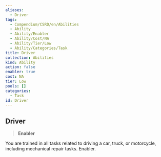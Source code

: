 ```yaml
---
aliases:
  - Driver
tags:
  - Compendium/CSRD/en/Abilities
  - Ability
  - Ability/Enabler
  - Ability/Cost/NA
  - Ability/Tier/Low
  - Ability/Categories/Task
title: Driver
collection: Abilities
kind: Ability
action: false
enabler: true
cost: NA
tier: Low
pools: []
categories:
  - Task
id: Driver
---
```

## Driver    
>**Enabler**  
    
You are trained in all tasks related to driving a car, truck, or motorcycle, including mechanical repair tasks. Enabler.
